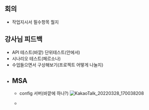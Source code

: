 ## 회의

- 작업지시서 필수항목 뭘지

## 강사님 피드백

- API 테스트(바깥) 단위테스트(안에서)
- 시나리오 테스트(페르소나)
- 수업들으면서 구상해보기(프로젝트 어떻게 나눌지)
- MSA
    - 
    - config 서버(바깥에 하나?)
        ![KakaoTalk_20220328_170038208](https://user-images.githubusercontent.com/83560896/161038990-1a6ae440-3e79-4069-9f1a-54a216516a6f.jpg)

      
        
    -
